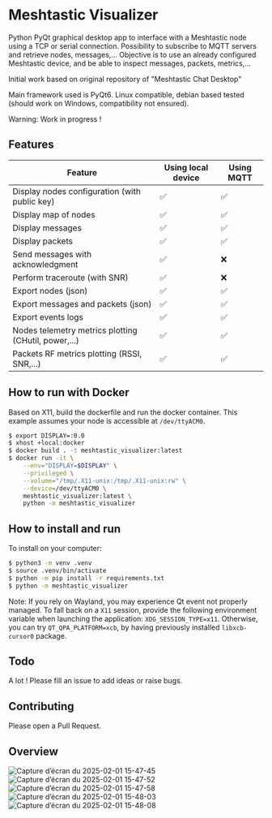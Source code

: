 # Meshtastic Visualizer
Python PyQt graphical desktop app to interface with a Meshtastic node using a TCP or serial connection. Possibility to subscribe to MQTT servers and retrieve nodes, messages,...
Objective is to use an already configured Meshtastic device, and be able to inspect messages, packets, metrics,...

Initial work based on original repository of "Meshtastic Chat Desktop"

Main framework used is PyQt6.
Linux compatible, debian based tested (should work on Windows, compatibility not ensured).

Warning: Work in progress !

## Features
| Feature | Using local device | Using MQTT |
|---|---|---|
| Display nodes configuration (with public key)|✅|✅|
| Display map of nodes |✅|✅|
| Display messages |✅|✅|
| Display packets |✅|✅|
| Send messages with acknowledgment|✅|❌|
| Perform traceroute (with SNR)|✅|❌|
| Export nodes (json) |✅|✅|
| Export messages and packets (json) |✅|✅|
| Export events logs |✅|✅|
| Nodes telemetry metrics plotting (CHutil, power,...) |✅|✅|
| Packets RF metrics plotting (RSSI, SNR,...) |✅|✅|

## How to run with Docker

Based on X11, build the dockerfile and run the docker container. This example assumes your node is accessible at `/dev/ttyACM0`.
```bash
$ export DISPLAY=:0.0
$ xhost +local:docker
$ docker build . -t meshtastic_visualizer:latest
$ docker run -it \
    --env="DISPLAY=$DISPLAY" \
    --privileged \
    --volume="/tmp/.X11-unix:/tmp/.X11-unix:rw" \
    --device=/dev/ttyACM0 \
    meshtastic_visualizer:latest \
    python -m meshtastic_visualizer
```

## How to install and run

To install on your computer:
```bash
$ python3 -m venv .venv
$ source .venv/bin/activate
$ python -m pip install -r requirements.txt
$ python -m meshtastic_visualizer
```
Note: If you rely on Wayland, you may experience Qt event not properly managed. To fall back on a `X11` session, provide the following environment variable when launching the application: `XDG_SESSION_TYPE=x11`.
Otherwise, you can try `QT_QPA_PLATFORM=xcb`, by having previously installed `libxcb-cursor0` package.


## Todo
A lot ! Please fill an issue to add ideas or raise bugs.

## Contributing
Please open a Pull Request.

## Overview
![Capture d’écran du 2025-02-01 15-47-45](https://github.com/user-attachments/assets/a1570525-a6f8-4118-a99b-662293ffa831)
![Capture d’écran du 2025-02-01 15-47-52](https://github.com/user-attachments/assets/08e10371-1732-4ae2-8c77-43b7a26f796b)
![Capture d’écran du 2025-02-01 15-47-58](https://github.com/user-attachments/assets/05ba32f0-8603-4b4f-b8db-70c5fef04f44)
![Capture d’écran du 2025-02-01 15-48-03](https://github.com/user-attachments/assets/0539358c-4c44-4850-b584-dadd41e7067a)
![Capture d’écran du 2025-02-01 15-48-08](https://github.com/user-attachments/assets/7fb9b61d-c212-483a-8da4-cee3505ca462)



